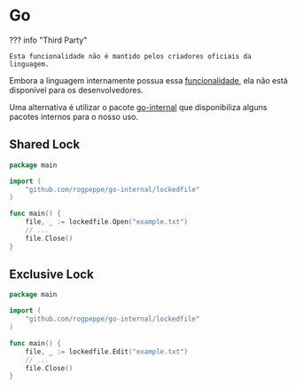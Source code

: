 # Go

??? info "Third Party"

    Esta funcionalidade não é mantido pelos criadores oficiais da linguagem.

Embora a linguagem internamente possua essa [funcionalidade](https://pkg.go.dev/cmd/go/internal/lockedfile), ela não está disponível para os desenvolvedores.  

Uma alternativa é utilizar o pacote [go-internal](https://pkg.go.dev/github.com/rogpeppe/go-internal) que disponibiliza alguns pacotes internos para o nosso uso.

## Shared Lock

```go
package main

import (
    "github.com/rogpeppe/go-internal/lockedfile"
)

func main() {
    file, _ := lockedfile.Open("example.txt")
    // ...
    file.Close()
}
```

## Exclusive Lock

```go
package main

import (
    "github.com/rogpeppe/go-internal/lockedfile"
)

func main() {
    file, _ := lockedfile.Edit("example.txt")
    // ...
    file.Close()
}
```